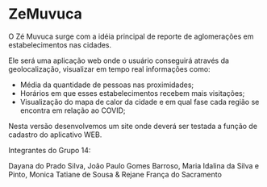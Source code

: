 # ZeMuvuca

O Zé Muvuca surge com a idéia principal de reporte de aglomerações em estabelecimentos nas cidades. 

Ele será uma aplicação web onde o usuário conseguirá através da geolocalização, visualizar em tempo real informações como:
* Média da quantidade de pessoas nas proximidades;
* Horários em que esses estabelecimentos recebem mais visitações;
* Visualização do mapa de calor da cidade e em qual fase cada região se encontra em relação ao COVID;

Nesta versão desenvolvemos um site onde deverá ser testada a função de cadastro do aplicativo WEB.

Integrantes do Grupo 14:

Dayana do Prado Silva,
João Paulo Gomes Barroso,
Maria Idalina da Silva e Pinto,
Monica Tatiane de Sousa &
Rejane França do Sacramento
